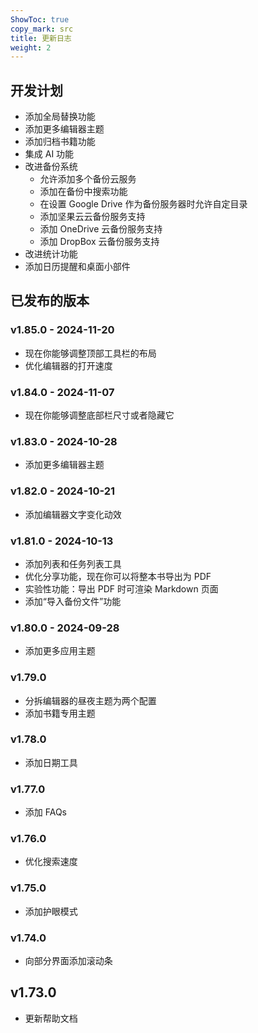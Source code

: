 ```yaml
---
ShowToc: true
copy_mark: src
title: 更新日志
weight: 2
---
```


## 开发计划

- 添加全局替换功能
- 添加更多编辑器主题
- 添加归档书籍功能
- 集成 AI 功能
- 改进备份系统
    - 允许添加多个备份云服务
    - 添加在备份中搜索功能
    - 在设置 Google Drive 作为备份服务器时允许自定目录
    - 添加坚果云云备份服务支持
    - 添加 OneDrive 云备份服务支持
    - 添加 DropBox 云备份服务支持
- 改进统计功能
- 添加日历提醒和桌面小部件

## 已发布的版本

### v1.85.0 - 2024-11-20

- 现在你能够调整顶部工具栏的布局
- 优化编辑器的打开速度

### v1.84.0 - 2024-11-07

- 现在你能够调整底部栏尺寸或者隐藏它

### v1.83.0 - 2024-10-28

- 添加更多编辑器主题

### v1.82.0 - 2024-10-21

- 添加编辑器文字变化动效

### v1.81.0 - 2024-10-13

- 添加列表和任务列表工具
- 优化分享功能，现在你可以将整本书导出为 PDF
- 实验性功能：导出 PDF 时可渲染 Markdown 页面
- 添加“导入备份文件”功能

### v1.80.0 - 2024-09-28

- 添加更多应用主题

### v1.79.0

- 分拆编辑器的昼夜主题为两个配置
- 添加书籍专用主题

### v1.78.0

- 添加日期工具

### v1.77.0

- 添加 FAQs

### v1.76.0

- 优化搜索速度

### v1.75.0

- 添加护眼模式

### v1.74.0

- 向部分界面添加滚动条

## v1.73.0

- 更新帮助文档
